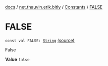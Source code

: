 [docs](../../index.md) / [net.thauvin.erik.bitly](../index.md) / [Constants](index.md) / [FALSE](./-f-a-l-s-e.md)

# FALSE

`const val FALSE: `[`String`](https://kotlinlang.org/api/latest/jvm/stdlib/kotlin/-string/index.html) [(source)](https://github.com/ethauvin/bitly-shorten/tree/master/src/main/kotlin/net/thauvin/erik/bitly/Constants.kt#L63)

False

**Value**
`false`

